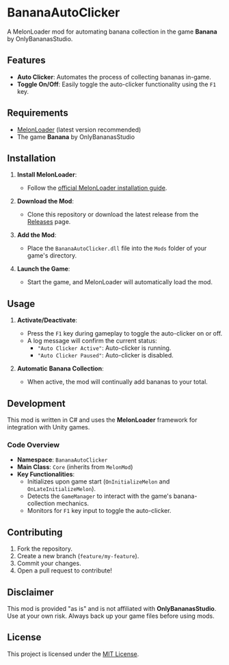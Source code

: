 # BananaAutoClicker

A MelonLoader mod for automating banana collection in the game **Banana** by OnlyBananasStudio.  

## Features

- **Auto Clicker**: Automates the process of collecting bananas in-game.
- **Toggle On/Off**: Easily toggle the auto-clicker functionality using the `F1` key.

## Requirements

- [MelonLoader](https://melonwiki.xyz/) (latest version recommended)
- The game **Banana** by OnlyBananasStudio

## Installation

1. **Install MelonLoader**:
   - Follow the [official MelonLoader installation guide](https://melonwiki.xyz/#/README?id=installing-melonloader).

2. **Download the Mod**:
   - Clone this repository or download the latest release from the [Releases]([https://github.com/your-repo/releases](https://github.com/xXExilXx/BananaAutoClicker/releases)) page.

3. **Add the Mod**:
   - Place the `BananaAutoClicker.dll` file into the `Mods` folder of your game's directory.

4. **Launch the Game**:
   - Start the game, and MelonLoader will automatically load the mod.

## Usage

1. **Activate/Deactivate**:
   - Press the `F1` key during gameplay to toggle the auto-clicker on or off.
   - A log message will confirm the current status:
     - `"Auto Clicker Active"`: Auto-clicker is running.
     - `"Auto Clicker Paused"`: Auto-clicker is disabled.

2. **Automatic Banana Collection**:
   - When active, the mod will continually add bananas to your total.

## Development

This mod is written in C# and uses the **MelonLoader** framework for integration with Unity games.

### Code Overview

- **Namespace**: `BananaAutoClicker`
- **Main Class**: `Core` (inherits from `MelonMod`)
- **Key Functionalities**:
  - Initializes upon game start (`OnInitializeMelon` and `OnLateInitializeMelon`).
  - Detects the `GameManager` to interact with the game's banana-collection mechanics.
  - Monitors for `F1` key input to toggle the auto-clicker.

## Contributing

1. Fork the repository.
2. Create a new branch (`feature/my-feature`).
3. Commit your changes.
4. Open a pull request to contribute!

## Disclaimer

This mod is provided "as is" and is not affiliated with **OnlyBananasStudio**. Use at your own risk. Always back up your game files before using mods.

## License

This project is licensed under the [MIT License](LICENSE).

